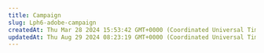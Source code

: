 ```yaml
---
title: Campaign
slug: Lph6-adobe-campaign
createdAt: Thu Mar 28 2024 15:53:42 GMT+0000 (Coordinated Universal Time)
updatedAt: Thu Aug 29 2024 08:23:19 GMT+0000 (Coordinated Universal Time)
---
```



